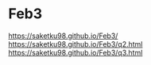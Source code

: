 # Feb3


https://saketku98.github.io/Feb3/
<br>
https://saketku98.github.io/Feb3/q2.html
<br>
https://saketku98.github.io/Feb3/q3.html
